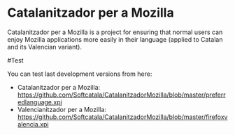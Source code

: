 # Catalanitzador per a Mozilla

Catalanitzador per a Mozilla is a project for ensuring that normal users can enjoy Mozilla applications 
more easily in their language (applied to Catalan and its Valencian variant).

#Test

You can test last development versions from here:

* Catalanitzador per a Mozilla: https://github.com/Softcatala/CatalanitzadorMozilla/blob/master/preferredlanguage.xpi
* Valencianitzador per a Mozilla: https://github.com/Softcatala/CatalanitzadorMozilla/blob/master/firefoxvalencia.xpi

